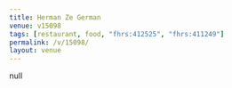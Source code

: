 ```yaml
---
title: Herman Ze German
venue: v15098
tags: [restaurant, food, "fhrs:412525", "fhrs:411249"]
permalink: /v/15098/
layout: venue
---
```

null